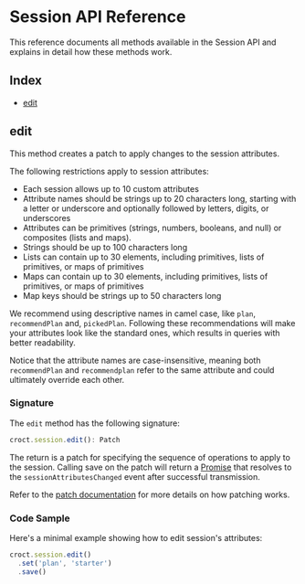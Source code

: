 # Session API Reference

This reference documents all methods available in the Session API and explains in detail how these methods work.

## Index

- [edit](#edit)

## edit

This method creates a patch to apply changes to the session attributes.

The following restrictions apply to session attributes:

- Each session allows up to 10 custom attributes
- Attribute names should be strings up to 20 characters long, starting with a letter or underscore and optionally 
followed by letters, digits, or underscores
- Attributes can be primitives (strings, numbers, booleans, and null) or composites (lists and maps).
- Strings should be up to 100 characters long
- Lists can contain up to 30 elements, including primitives, lists of primitives, or maps of primitives
- Maps can contain up to 30 elements, including primitives, lists of primitives, or maps of primitives
- Map keys should be strings up to 50 characters long

We recommend using descriptive names in camel case, like `plan`, `recommendPlan` and, `pickedPlan`.  Following these
recommendations will make your attributes look like the standard ones, which results in queries with better readability.

Notice that the attribute names are case-insensitive, meaning both `recommendPlan` and `recommendplan` refer to the same 
attribute and could ultimately override each other. 

### Signature

The `edit` method has the following signature:

```ts
croct.session.edit(): Patch
```

The return is a patch for specifying the sequence of operations to apply to the session.
Calling save on the patch will return a [Promise](https://developer.mozilla.org/en/docs/Web/JavaScript/Reference/Global_Objects/Promise) 
that resolves to the `sessionAttributesChanged` event after successful transmission.

Refer to the [patch documentation](patch.md) for more details on how patching works.

### Code Sample

Here's a minimal example showing how to edit session's attributes:

```js
croct.session.edit()
  .set('plan', 'starter')
  .save()
```
